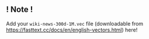 ## ! Note !
Add your `wiki-news-300d-1M.vec` file (downloadable from https://fasttext.cc/docs/en/english-vectors.html) here!
